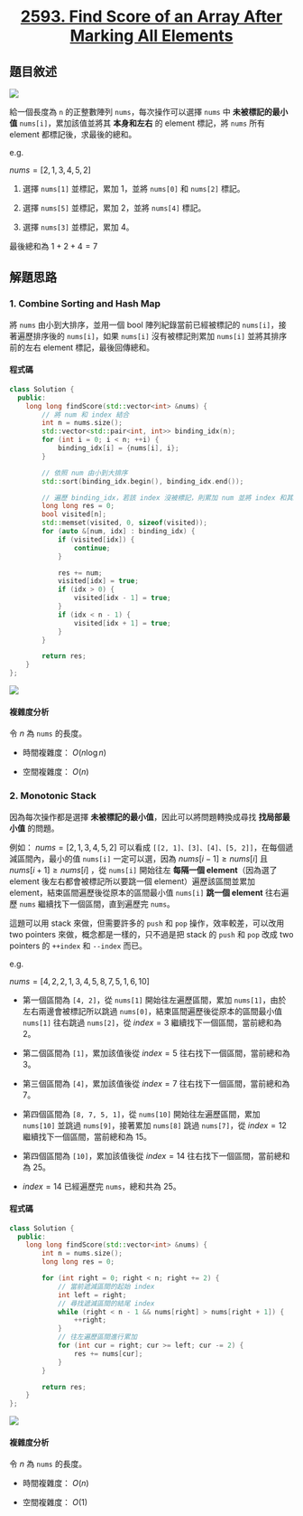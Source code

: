 # <center> [2593. Find Score of an Array After Marking All Elements](https://leetcode.com/problems/find-score-of-an-array-after-marking-all-elements/description/) </center>

## 題目敘述

[![](https://i.imgur.com/PMaRDG1.png)](https://i.imgur.com/PMaRDG1.png)

給一個長度為 `n` 的正整數陣列 `nums`，每次操作可以選擇 `nums` 中 **未被標記的最小值** `nums[i]`，累加該值並將其 **本身和左右** 的 element 標記，將 `nums` 所有 element 都標記後，求最後的總和。

e.g.

$nums = [2, 1, 3, 4, 5, 2]$

1. 選擇 `nums[1]` 並標記，累加 1，並將 `nums[0]` 和 `nums[2]` 標記。

2. 選擇 `nums[5]` 並標記，累加 2，並將 `nums[4]` 標記。

3. 選擇 `nums[3]` 並標記，累加 4。

最後總和為 $1 + 2 + 4 = 7$

## 解題思路

### 1. Combine Sorting and Hash Map

將 `nums` 由小到大排序，並用一個 bool 陣列紀錄當前已經被標記的 `nums[i]`，接著遍歷排序後的 `nums[i]`，如果 `nums[i]` 沒有被標記則累加 `nums[i]` 並將其排序前的左右 element 標記，最後回傳總和。

#### 程式碼

```cpp {.line-numbers}
class Solution {
  public:
    long long findScore(std::vector<int> &nums) {
        // 將 num 和 index 結合
        int n = nums.size();
        std::vector<std::pair<int, int>> binding_idx(n);
        for (int i = 0; i < n; ++i) {
            binding_idx[i] = {nums[i], i};
        }

        // 依照 num 由小到大排序
        std::sort(binding_idx.begin(), binding_idx.end());

        // 遍歷 binding_idx，若該 index 沒被標記，則累加 num 並將 index 和其左右都標記
        long long res = 0;
        bool visited[n];
        std::memset(visited, 0, sizeof(visited));
        for (auto &[num, idx] : binding_idx) {
            if (visited[idx]) {
                continue;
            }

            res += num;
            visited[idx] = true;
            if (idx > 0) {
                visited[idx - 1] = true;
            }
            if (idx < n - 1) {
                visited[idx + 1] = true;
            }
        }

        return res;
    }
};
```

[![](https://i.imgur.com/2ArqFjp.png)](https://i.imgur.com/2ArqFjp.png)

#### 複雜度分析

令 $n$ 為 `nums` 的長度。

- 時間複雜度： $O(n \log n)$

- 空間複雜度： $O(n)$

### 2. Monotonic Stack

因為每次操作都是選擇 **未被標記的最小值**，因此可以將問題轉換成尋找 **找局部最小值** 的問題。

例如： $nums = [2, 1, 3, 4, 5, 2]$ 可以看成 `[[2, 1]、[3]、[4]、[5, 2]]`，在每個遞減區間內，最小的值 `nums[i]` 一定可以選，因為 $nums[i-1] \geq nums[i]$ 且 $nums[i+1] \geq nums[i]$ ，從 `nums[i]` 開始往左 **每隔一個 element**（因為選了 element 後左右都會被標記所以要跳一個 element）遍歷該區間並累加 element，結束區間遍歷後從原本的區間最小值 `nums[i]` **跳一個 element** 往右遍歷 `nums` 繼續找下一個區間，直到遍歷完 `nums`。

這題可以用 stack 來做，但需要許多的 `push` 和 `pop` 操作，效率較差，可以改用 two pointers 來做，概念都是一樣的，只不過是把 stack 的 `push` 和 `pop` 改成 two pointers 的 `++index` 和 `--index` 而已。

e.g.

$nums = [4, 2, 2, 1, 3, 4, 5, 8, 7, 5, 1, 6, 10]$

- 第一個區間為 `[4, 2]`，從 `nums[1]` 開始往左遍歷區間，累加 `nums[1]`，由於左右兩邊會被標記所以跳過 `nums[0]`，結束區間遍歷後從原本的區間最小值 `nums[1]` 往右跳過 `nums[2]`，從 $index = 3$ 繼續找下一個區間，當前總和為 2。

- 第二個區間為 `[1]`，累加該值後從 $index = 5$ 往右找下一個區間，當前總和為 3。

- 第三個區間為 `[4]`，累加該值後從 $index = 7$ 往右找下一個區間，當前總和為 7。

- 第四個區間為 `[8, 7, 5, 1]`，從 `nums[10]` 開始往左遍歷區間，累加 `nums[10]` 並跳過 `nums[9]`，接著累加 `nums[8]` 跳過 `nums[7]`，從 $index = 12$ 繼續找下一個區間，當前總和為 15。

- 第四個區間為 `[10]`，累加該值後從 $index = 14$ 往右找下一個區間，當前總和為 25。

- $index = 14$ 已經遍歷完 `nums`，總和共為 25。

#### 程式碼

```cpp {.line-numbers}
class Solution {
  public:
    long long findScore(std::vector<int> &nums) {
        int n = nums.size();
        long long res = 0;

        for (int right = 0; right < n; right += 2) {
            // 當前遞減區間的起始 index
            int left = right;
            // 尋找遞減區間的結尾 index
            while (right < n - 1 && nums[right] > nums[right + 1]) {
                ++right;
            }
            // 往左遍歷區間進行累加
            for (int cur = right; cur >= left; cur -= 2) {
                res += nums[cur];
            }
        }

        return res;
    }
};
```

[![](https://i.imgur.com/505OxtM.png)](https://i.imgur.com/505OxtM.png)

#### 複雜度分析

令 $n$ 為 `nums` 的長度。

- 時間複雜度： $O(n)$

- 空間複雜度： $O(1)$
